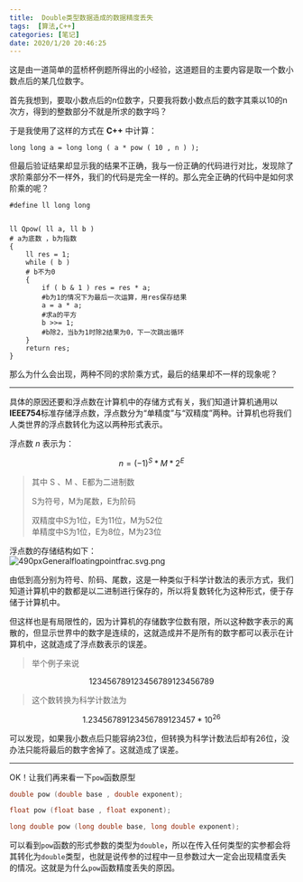 ```yaml
---
title:  Double类型数据造成的数据精度丢失
tags:  [算法,C++]
categories: [笔记]
date: 2020/1/20 20:46:25
---
```



这是由一道简单的蓝桥杯例题所得出的小经验，这道题目的主要内容是取一个数小数点后的某几位数字。

首先我想到，要取小数点后的n位数字，只要我将数小数点后的数字其乘以10的n次方，得到的整数部分不就是所求的数字吗？

于是我使用了这样的方式在 **C++** 中计算：
```
long long a = long long ( a * pow ( 10 , n ) );
```

但最后验证结果却显示我的结果不正确，我与一份正确的代码进行对比，发现除了求阶乘部分不一样外，我们的代码是完全一样的。那么完全正确的代码中是如何求阶乘的呢？

```
#define ll long long


ll Qpow( ll a, ll b )
# a为底数 ，b为指数
{
	ll res = 1;
	while ( b )
	# b不为0
	{
		if ( b & 1 ) res = res * a;
		#b为1的情况下为最后一次运算，用res保存结果
		a = a * a;
		#求a的平方
		b >>= 1;
		#b除2，当b为1时除2结果为0，下一次跳出循环
	}
	return res;
}
```


那么为什么会出现，两种不同的求阶乘方式，最后的结果却不一样的现象呢？

---

具体的原因还要和浮点数在计算机中的存储方式有关，我们知道计算机通用以**IEEE754**标准存储浮点数，浮点数分为“单精度”与“双精度”两种。计算机也将我们人类世界的浮点数转化为这以两种形式表示。

浮点数 *n* 表示为：

```math
n = ( -1 )^S * M * 2 ^ E
```

> 其中 S 、M 、E都为二进制数  
>
> S为符号，M为尾数，E为阶码
>
> 双精度中S为1位，E为11位，M为52位  
> 单精度中S为1位，E为8位，M为23位

浮点数的存储结构如下：  
![490pxGeneralfloatingpointfrac.svg.png](https://img.hacpai.com/file/2020/01/490pxGeneralfloatingpointfrac.svg-27ef047c.png)

由低到高分别为符号、阶码、尾数，这是一种类似于科学计数法的表示方式，我们知道计算机中的数都是以二进制进行保存的，所以将复数转化为这种形式，便于存储于计算机中。

但这样也是有局限性的，因为计算机的存储数字位数有限，所以这种数字表示的离散的，但显示世界中的数字是连续的，这就造成并不是所有的数字都可以表示在计算机中，这就造成了浮点数表示的误差。

> 举个例子来说  

```math
123456789123456789123456789
```
> 这个数转换为科学计数法为

```math
1.23456789123456789123457 * 10 ^ {26} 
```
可以发现，如果我小数点后只能容纳23位，但转换为科学计数法后却有26位，没办法只能将最后的数字舍掉了。这就造成了误差。



---
OK！让我们再来看一下`pow`函数原型

```cpp
double pow (double base , double exponent);

float pow (float base , float exponent);

long double pow (long double base, long double exponent);

```

可以看到`pow`函数的形式参数的类型为`double`，所以在传入任何类型的实参都会将其转化为`double`类型，也就是说传参的过程中一旦参数过大一定会出现精度丢失的情况。这就是为什么`pow`函数精度丢失的原因。